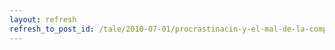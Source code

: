 ```yaml
---
layout: refresh
refresh_to_post_id: /tale/2010-07-01/procrastinacin-y-el-mal-de-la-computadora
---
```

